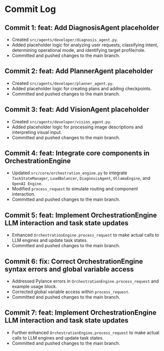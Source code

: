 # Commit Log

## Commit 1: feat: Add DiagnosisAgent placeholder
- Created `src/agents/developer/diagnosis_agent.py`.
- Added placeholder logic for analyzing user requests, classifying intent, determining operational mode, and identifying target profile/role.
- Committed and pushed changes to the main branch.

## Commit 2: feat: Add PlannerAgent placeholder
- Created `src/agents/developer/planner_agent.py`.
- Added placeholder logic for creating plans and adding checkpoints.
- Committed and pushed changes to the main branch.

## Commit 3: feat: Add VisionAgent placeholder
- Created `src/agents/developer/vision_agent.py`.
- Added placeholder logic for processing image descriptions and interpreting visual input.
- Committed and pushed changes to the main branch.

## Commit 4: feat: Integrate core components in OrchestrationEngine
- Updated `src/core/orchestration_engine.py` to integrate `TaskStateManager`, `LoadBalancer`, `DiagnosisAgent`, `OllamaEngine`, and `OpenAI Engine`.
- Modified `process_request` to simulate routing and component interaction.
- Committed and pushed changes to the main branch.

## Commit 5: feat: Implement OrchestrationEngine LLM interaction and task state updates
- Enhanced `OrchestrationEngine.process_request` to make actual calls to LLM engines and update task states.
- Committed and pushed changes to the main branch.

## Commit 6: fix: Correct OrchestrationEngine syntax errors and global variable access
- Addressed Pylance errors in `OrchestrationEngine.process_request` and example usage block.
- Corrected global variable access within `process_request`.
- Committed and pushed changes to the main branch.

## Commit 7: feat: Implement OrchestrationEngine LLM interaction and task state updates
- Further enhanced `OrchestrationEngine.process_request` to make actual calls to LLM engines and update task states.
- Committed and pushed changes to the main branch.
